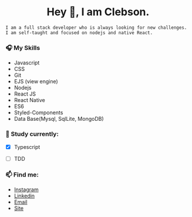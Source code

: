 <h1 align="center"> Hey  👋, I am Clebson. </h1>

```
I am a full stack developer who is always looking for new challenges. I am self-taught and focused on nodejs and native React.

```
### 🎧 My Skills
- Javascript
- CSS
- Git
- EJS (view engine)
- Nodejs
- React JS
- React Native
- ES6
- Styled-Components
- Data Base(Mysql, SqlLite, MongoDB)

###  💾 Study currently:
-  [x] Typescript
-  [ ] TDD


### 📫 Find me:
- [Instagram]( https://instagram.com/clebsantos96)
- [Linkedin](https://www.linkedin.com/in/clebson-santos-1270aa18b)
- [Email](clebsonsantos.dev@gmail.com)
- [Site](https://clebsonsantos.com)


